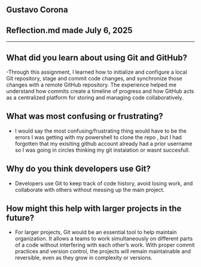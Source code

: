 ## Gustavo Corona ##
## Reflection.md made July 6, 2025 ##
---------------------------------------------------------

## What did you learn about using Git and GitHub?

-Through this assignment, I learned how to initialize and configure a local Git repository, stage and commit code changes, and synchronize those changes with a remote GitHub repository. The experience helped me understand how commits create a timeline of progress and how GitHub acts as a centralized platform for storing and managing code collaboratively.

## What was most confusing or frustrating?

- I would say the most confusing/frustrating thing would have to be the errors I was getting with my powershell to clone the repo , but I had forgotten that my exisiting github account already had a prior username so I was going in circles thinking my git instalation or wasnt succesfull. 

## Why do you think developers use Git?

- Developers use Git to keep track of code history, avoid losing work, and collaborate with others without messing up the main project. 

## How might this help with larger projects in the future?

- For larger projects, Git would be an essential tool to help maintain organization. It allows a teams to work simultaneously on different parts of a code without interfering with each other’s work. With proper commit practices and version control, the projects will remain maintainable and reversible, even as they grow in complexity or versions.
